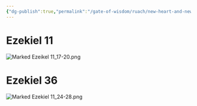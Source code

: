 ```yaml
---
{"dg-publish":true,"permalink":"/gate-of-wisdom/ruach/new-heart-and-new-spirit/","tags":["#heart","#HolySpirt","#Ruach","#Ezekiel11","#Torah","#Law","#SacredTruces","#S","#N","#H"]}
---
```


# Ezekiel 11

![Marked Ezeikel 11_17-20.png](/img/user/Assets/attachments/Marked%20Ezeikel%2011_17-20.png)

# Ezekiel 36

![Marked Ezekiel 11_24-28.png](/img/user/Assets/attachments/Marked%20Ezekiel%2011_24-28.png)